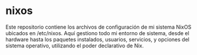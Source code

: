 # nixos
Este repositorio contiene los archivos de configuración de mi sistema NixOS ubicados en /etc/nixos. Aquí gestiono todo mi entorno de sistema, desde el hardware hasta los paquetes instalados, usuarios, servicios, y opciones del sistema operativo, utilizando el poder declarativo de Nix.
